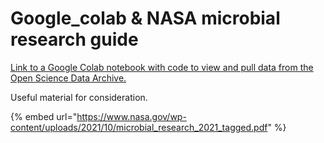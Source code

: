 # Google\_colab & NASA microbial research guide

[Link to a Google Colab notebook with code to view and pull data from the Open Science Data Archive.](OSDR\_API\_meta-transcriptome\_microbiome\_analysis.ipynb)

Useful material for consideration.&#x20;

{% embed url="https://www.nasa.gov/wp-content/uploads/2021/10/microbial_research_2021_tagged.pdf" %}
